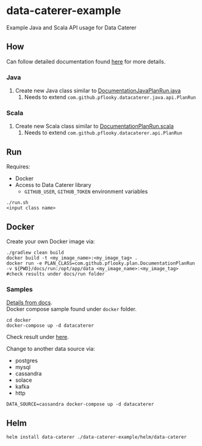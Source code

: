 # data-caterer-example

Example Java and Scala API usage for Data Caterer

## How

Can follow detailed documentation found [here](https://pflooky.github.io/data-caterer-docs/setup/) for more details.

### Java

1. Create new Java class similar
   to [DocumentationJavaPlanRun.java](src/main/java/com/github/pflooky/plan/DocumentationJavaPlanRun.java)
   1. Needs to extend `com.github.pflooky.datacaterer.java.api.PlanRun`

### Scala

1. Create new Scala class similar
   to [DocumentationPlanRun.scala](src/main/scala/com/github/pflooky/plan/DocumentationPlanRun.scala)
   1. Needs to extend `com.github.pflooky.datacaterer.api.PlanRun`

## Run

Requires:

- Docker
- Access to Data Caterer library
  - `GITHUB_USER`, `GITHUB_TOKEN` environment variables

```shell
./run.sh
<input class name>
```

## Docker

Create your own Docker image via:
  
```shell
./gradlew clean build
docker build -t <my_image_name>:<my_image_tag> .
docker run -e PLAN_CLASS=com.github.pflooky.plan.DocumentationPlanRun -v ${PWD}/docs/run:/opt/app/data <my_image_name>:<my_image_tag>
#check results under docs/run folder
```

### Samples

[Details from docs](https://pflooky.github.io/data-caterer-docs/get-started/docker/).  
Docker compose sample found under `docker` folder.

```shell
cd docker
docker-compose up -d datacaterer
```

Check result under [here](docker/data/custom).
  
Change to another data source via:
- postgres
- mysql
- cassandra
- solace
- kafka
- http
  
```shell
DATA_SOURCE=cassandra docker-compose up -d datacaterer
```

## Helm

```shell
helm install data-caterer ./data-caterer-example/helm/data-caterer
```
